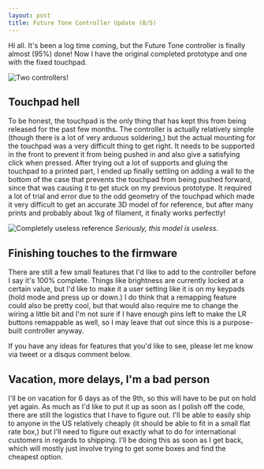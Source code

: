 ```yaml
---
layout: post
title: Future Tone Controller Update (8/5)
---
```


Hi all. It's been a log time coming, but the Future Tone controller is finally almost (95%) done! Now I have the original completed prototype and one with the fixed touchpad.

![Two controllers!](https://thnikk.github.io/blog/images/FTUpdate/dubz.jpg)

<!--break-->

## Touchpad hell

To be honest, the touchpad is the only thing that has kept this from being released for the past few months. The controller is actually relatively simple (though there is a lot of very arduous soldering,) but the actual mounting for the touchpad was a very difficult thing to get right. It needs to be supported in the front to prevent it from being pushed in and also give a satisfying click when pressed. After trying out a lot of supports and gluing the touchpad to a printed part, I ended up finally settling on adding a wall to the bottom of the case that prevents the touchpad from being pushed forward, since that was causing it to get stuck on my previous prototype. It required a lot of trial and error due to the odd geometry of the touchpad which made it very difficult to get an accurate 3D model of for reference, but after many prints and probably about 1kg of filament, it finally works perfectly!

![Completely useless reference](https://puu.sh/x2MM8/7ac3c4e24c.png)
_Seriously, this model is useless._

## Finishing touches to the firmware

There are still a few small features that I'd like to add to the controller before I say it's 100% complete. Things like brightness are currently locked at a certain value, but I'd like to make it a user setting like it is on my keypads (hold mode and press up or down.) I do think that a remapping feature could also be pretty cool, but that would also require me to change the wiring a little bit and I'm not sure if I have enough pins left to make the LR buttons remappable as well, so I may leave that out since this is a purpose-built controller anyway.

If you have any ideas for features that you'd like to see, please let me know via tweet or a disqus comment below.

## Vacation, more delays, I'm a bad person

I'll be on vacation for 6 days as of the 9th, so this will have to be put on hold yet again. As much as I'd like to put it up as soon as I polish off the code, there are still the logistics that I have to figure out. I'll be able to easily ship to anyone in the US relatively cheaply (it should be able to fit in a small flat rate box,) but I'll need to figure out exactly what to do for international customers in regards to shipping. I'll be doing this as soon as I get back, which will mostly just involve trying to get some boxes and find the cheapest option.
